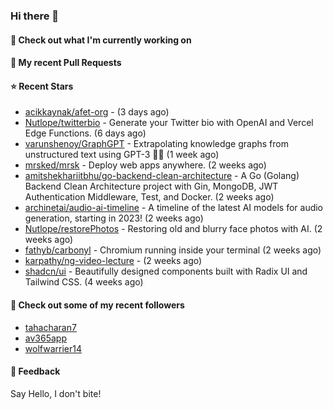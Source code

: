 ### Hi there 👋

#### 👷 Check out what I'm currently working on

#### 🔨 My recent Pull Requests


#### ⭐ Recent Stars

- [acikkaynak/afet-org](https://github.com/acikkaynak/afet-org) -  (3 days ago)
- [Nutlope/twitterbio](https://github.com/Nutlope/twitterbio) - Generate your Twitter bio with OpenAI and Vercel Edge Functions. (6 days ago)
- [varunshenoy/GraphGPT](https://github.com/varunshenoy/GraphGPT) - Extrapolating knowledge graphs from unstructured text using GPT-3 🕵️‍♂️ (1 week ago)
- [mrsked/mrsk](https://github.com/mrsked/mrsk) - Deploy web apps anywhere. (2 weeks ago)
- [amitshekhariitbhu/go-backend-clean-architecture](https://github.com/amitshekhariitbhu/go-backend-clean-architecture) - A Go (Golang) Backend Clean Architecture project with Gin, MongoDB, JWT Authentication Middleware, Test, and Docker. (2 weeks ago)
- [archinetai/audio-ai-timeline](https://github.com/archinetai/audio-ai-timeline) - A timeline of the latest AI models for audio generation, starting in 2023! (2 weeks ago)
- [Nutlope/restorePhotos](https://github.com/Nutlope/restorePhotos) - Restoring old and blurry face photos with AI. (2 weeks ago)
- [fathyb/carbonyl](https://github.com/fathyb/carbonyl) - Chromium running inside your terminal (2 weeks ago)
- [karpathy/ng-video-lecture](https://github.com/karpathy/ng-video-lecture) -  (2 weeks ago)
- [shadcn/ui](https://github.com/shadcn/ui) - Beautifully designed components built with Radix UI and Tailwind CSS. (4 weeks ago)

#### 👯 Check out some of my recent followers

- [tahacharan7](https://github.com/tahacharan7)
- [av365app](https://github.com/av365app)
- [wolfwarrier14](https://github.com/wolfwarrier14)

#### 💬 Feedback

Say Hello, I don't bite!